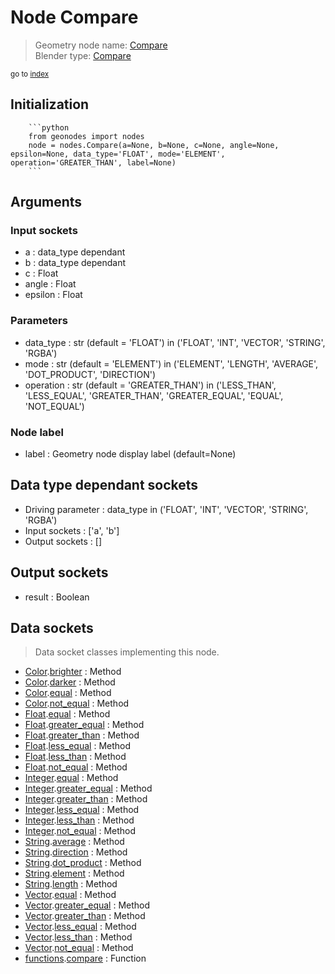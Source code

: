 
# Node Compare

> Geometry node name: [Compare](https://docs.blender.org/manual/en/latest/modeling/geometry_nodes/utilities/compare.html)<br>
  Blender type: [Compare](https://docs.blender.org/api/current/bpy.types.FunctionNodeCompare.html)
  
<sub>go to [index](/docs/index.md)</sub>

Initialization
--------------
        
        ```python
        from geonodes import nodes
        node = nodes.Compare(a=None, b=None, c=None, angle=None, epsilon=None, data_type='FLOAT', mode='ELEMENT', operation='GREATER_THAN', label=None)
        ```



## Arguments


### Input sockets

- a : data_type dependant
- b : data_type dependant
- c : Float
- angle : Float
- epsilon : Float

### Parameters

- data_type : str (default = 'FLOAT') in ('FLOAT', 'INT', 'VECTOR', 'STRING', 'RGBA')
- mode : str (default = 'ELEMENT') in ('ELEMENT', 'LENGTH', 'AVERAGE', 'DOT_PRODUCT', 'DIRECTION')
- operation : str (default = 'GREATER_THAN') in ('LESS_THAN', 'LESS_EQUAL', 'GREATER_THAN', 'GREATER_EQUAL', 'EQUAL', 'NOT_EQUAL')

### Node label

- label : Geometry node display label (default=None)

## Data type dependant sockets

- Driving parameter : data_type in ('FLOAT', 'INT', 'VECTOR', 'STRING', 'RGBA')
- Input sockets  : ['a', 'b']
- Output sockets : []   
  
  

## Output sockets

- result : Boolean

## Data sockets

> Data socket classes implementing this node.
  
  
- [Color](/docs/sockets/Color.md).[brighter](/docs/sockets/Color.md#brighter) : Method
- [Color](/docs/sockets/Color.md).[darker](/docs/sockets/Color.md#darker) : Method
- [Color](/docs/sockets/Color.md).[equal](/docs/sockets/Color.md#equal) : Method
- [Color](/docs/sockets/Color.md).[not_equal](/docs/sockets/Color.md#not_equal) : Method
- [Float](/docs/sockets/Float.md).[equal](/docs/sockets/Float.md#equal) : Method
- [Float](/docs/sockets/Float.md).[greater_equal](/docs/sockets/Float.md#greater_equal) : Method
- [Float](/docs/sockets/Float.md).[greater_than](/docs/sockets/Float.md#greater_than) : Method
- [Float](/docs/sockets/Float.md).[less_equal](/docs/sockets/Float.md#less_equal) : Method
- [Float](/docs/sockets/Float.md).[less_than](/docs/sockets/Float.md#less_than) : Method
- [Float](/docs/sockets/Float.md).[not_equal](/docs/sockets/Float.md#not_equal) : Method
- [Integer](/docs/sockets/Integer.md).[equal](/docs/sockets/Integer.md#equal) : Method
- [Integer](/docs/sockets/Integer.md).[greater_equal](/docs/sockets/Integer.md#greater_equal) : Method
- [Integer](/docs/sockets/Integer.md).[greater_than](/docs/sockets/Integer.md#greater_than) : Method
- [Integer](/docs/sockets/Integer.md).[less_equal](/docs/sockets/Integer.md#less_equal) : Method
- [Integer](/docs/sockets/Integer.md).[less_than](/docs/sockets/Integer.md#less_than) : Method
- [Integer](/docs/sockets/Integer.md).[not_equal](/docs/sockets/Integer.md#not_equal) : Method
- [String](/docs/sockets/String.md).[average](/docs/sockets/String.md#average) : Method
- [String](/docs/sockets/String.md).[direction](/docs/sockets/String.md#direction) : Method
- [String](/docs/sockets/String.md).[dot_product](/docs/sockets/String.md#dot_product) : Method
- [String](/docs/sockets/String.md).[element](/docs/sockets/String.md#element) : Method
- [String](/docs/sockets/String.md).[length](/docs/sockets/String.md#length) : Method
- [Vector](/docs/sockets/Vector.md).[equal](/docs/sockets/Vector.md#equal) : Method
- [Vector](/docs/sockets/Vector.md).[greater_equal](/docs/sockets/Vector.md#greater_equal) : Method
- [Vector](/docs/sockets/Vector.md).[greater_than](/docs/sockets/Vector.md#greater_than) : Method
- [Vector](/docs/sockets/Vector.md).[less_equal](/docs/sockets/Vector.md#less_equal) : Method
- [Vector](/docs/sockets/Vector.md).[less_than](/docs/sockets/Vector.md#less_than) : Method
- [Vector](/docs/sockets/Vector.md).[not_equal](/docs/sockets/Vector.md#not_equal) : Method
- [functions](/docs/sockets/functions.md).[compare](/docs/sockets/functions.md#compare) : Function
  
